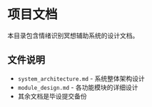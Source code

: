 # 项目文档

本目录包含情绪识别冥想辅助系统的设计文档。

## 文件说明
- `system_architecture.md` - 系统整体架构设计
- `module_design.md` - 各功能模块的详细设计
-  其余文档是毕设提交备份

